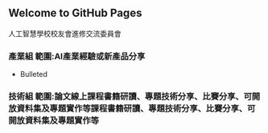 ## Welcome to GitHub Pages
人工智慧學校校友會進修交流委員會
### 產業組 範圍:AI產業經驗或新產品分享
- Bulleted 
### 技術組 範圍:論文線上課程書籍研讀、專題技術分享、比賽分享、可開放資料集及專題實作等課程書籍研讀、專題技術分享、比賽分享、可開放資料集及專題實作等
